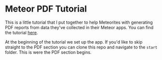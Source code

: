 # Meteor PDF Tutorial

This is a little tutorial that I put together to help Meteorites with generating PDF reports from data they've collected in their Meteor apps. You can find the tutorial [here](https://medium.com/@ryanswapp/getting-started-with-meteor-and-react-d411a87a1674).

At the beginning of the tutorial we set up the app. If you'd like to skip straight to the PDF section you can clone this repo and navigate to the ```start``` folder. This is were the PDF section begins.
